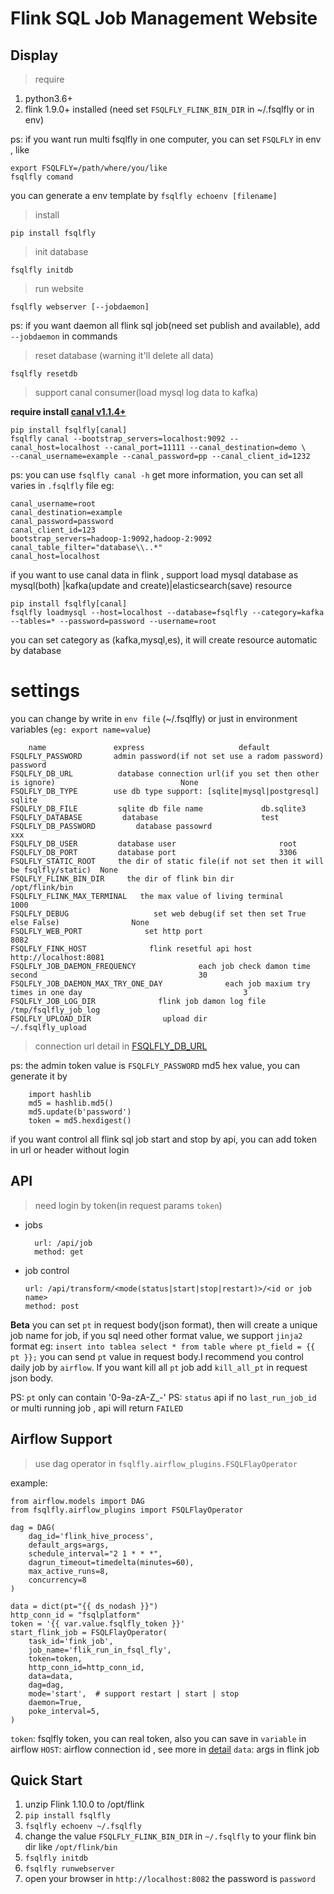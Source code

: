# Flink SQL Job Management Website


## Display




> require

1. python3.6+
2. flink 1.9.0+ installed (need set `FSQLFLY_FLINK_BIN_DIR` in ~/.fsqlfly or in env)

ps: if you want run multi fsqlfly in one computer, you can set `FSQLFLY` in env , like

    export FSQLFLY=/path/where/you/like
    fsqlfly comand
    
you can generate a env template by `fsqlfly echoenv [filename]`


> install

    pip install fsqlfly
    
> init database

    fsqlfly initdb 

> run website
   
    fsqlfly webserver [--jobdaemon]
    
ps: if you want daemon all flink sql job(need set publish and available), add `--jobdaemon` in commands

    
> reset database (warning it'll delete all data)
    
    fsqlfly resetdb
    


> support canal consumer(load mysql log data to kafka)

**require install [canal v1.1.4+](https://github.com/alibaba/canal)** 

    pip install fsqlfly[canal]
    fsqlfly canal --bootstrap_servers=localhost:9092 --canal_host=localhost --canal_port=11111 --canal_destination=demo \
    --canal_username=example --canal_password=pp --canal_client_id=1232
    
ps: you can use   `fsqlfly canal -h` get more information, you can set all varies in `.fsqlfly` file 
eg: 

    canal_username=root
    canal_destination=example
    canal_password=password
    canal_client_id=123
    bootstrap_servers=hadoop-1:9092,hadoop-2:9092
    canal_table_filter="database\\..*"
    canal_host=localhost
    

 
if you want to use canal data in flink , support load mysql database as mysql(both) |kafka(update and create)|elasticsearch(save) resource


    pip install fsqlfly[canal]
    fsqlfly loadmysql --host=localhost --database=fsqlfly --category=kafka --tables=* --password=password --username=root
    
you can set category as (kafka,mysql,es), it will create resource automatic by database  

    


# settings

you can change by write in `env file` (~/.fsqlfly) or just in environment variables (`eg: export name=value`)

    
        name               express                     default
    FSQLFLY_PASSWORD       admin password(if not set use a radom password)               password
    FSQLFLY_DB_URL          database connection url(if you set then other is ignore)                            None
    FSQLFLY_DB_TYPE        use db type support: [sqlite|mysql|postgresql]            sqlite
    FSQLFLY_DB_FILE         sqlite db file name             db.sqlite3
    FSQLFLY_DATABASE         database                       test        
    FSQLFLY_DB_PASSWORD         database passowrd                       xxx        
    FSQLFLY_DB_USER         database user                       root        
    FSQLFLY_DB_PORT         database port                       3306
    FSQLFLY_STATIC_ROOT     the dir of static file(if not set then it will be fsqlfly/static)  None
    FSQLFLY_FLINK_BIN_DIR     the dir of flink bin dir                                     /opt/flink/bin
    FSQLFLY_FLINK_MAX_TERMINAL   the max value of living terminal                             1000
    FSQLFLY_DEBUG                   set web debug(if set then set True else False)                None
    FSQLFLY_WEB_PORT              set http port                                             8082
    FSQLFLY_FINK_HOST              flink resetful api host                                   http://localhost:8081
    FSQLFLY_JOB_DAEMON_FREQUENCY              each job check damon time second                                    30
    FSQLFLY_JOB_DAEMON_MAX_TRY_ONE_DAY              each job maxium try times in one day                                    3
    FSQLFLY_JOB_LOG_DIR              flink job damon log file                                     /tmp/fsqlfly_job_log
    FSQLFLY_UPLOAD_DIR                upload dir                                                    ~/.fsqlfly_upload

    
                                                  

> connection url detail in [FSQLFLY_DB_URL](http://docs.peewee-orm.com/en/latest/peewee/playhouse.html#database-url)

ps: the admin token value is `FSQLFLY_PASSWORD` md5 hex value, you can generate it by 

        import hashlib
        md5 = hashlib.md5()
        md5.update(b'password')
        token = md5.hexdigest()


if you want control all flink sql job start and stop by api, you can add token in url or header without login


## API

> need login by token(in request params `token`)

- jobs

        url: /api/job
        method: get
        

- job control 

      url: /api/transform/<mode(status|start|stop|restart)>/<id or job name>
      method: post


**Beta** you can set `pt` in request body(json format), then will create a unique job 
name for job, if you sql need other format value, we support `jinja2` format 
eg: `insert into tablea select * from table where pt_field = {{ pt }};`
you can send `pt` value in request body.I recommend you control daily job by `airflow`.
If you want kill all `pt` job add `kill_all_pt` in request json body.

PS: `pt` only can contain '0-9a-zA-Z_-' 
PS: `status` api if no `last_run_job_id` or multi running job , api will return `FAILED`  


## Airflow Support

> use dag operator in `fsqlfly.airflow_plugins.FSQLFlayOperator`

example:

    from airflow.models import DAG
    from fsqlfly.airflow_plugins import FSQLFlayOperator

    dag = DAG(
        dag_id='flink_hive_process',
        default_args=args,
        schedule_interval="2 1 * * *",
        dagrun_timeout=timedelta(minutes=60),
        max_active_runs=8,
        concurrency=8
    )
    
    data = dict(pt="{{ ds_nodash }}")
    http_conn_id = "fsqlplatform"
    token = '{{ var.value.fsqlfly_token }}'
    start_flink_job = FSQLFlayOperator(
        task_id='fink_job',
        job_name='flik_run_in_fsql_fly',
        token=token,
        http_conn_id=http_conn_id,
        data=data,
        dag=dag,
        mode='start',  # support restart | start | stop  
        daemon=True,
        poke_interval=5,
    )

    
`token`: fsqlfly token, you can real token, also you can save in `variable` in airflow
`HOST`: airflow connection id , see more in [detail](https://airflow.apache.org/docs/stable/howto/connection/index.html)
`data`: args in flink job





## Quick Start


1. unzip Flink 1.10.0 to /opt/flink
2. `pip install fsqlfly`
3. `fsqlfly echoenv ~/.fsqlfly`
4.  change the value `FSQLFLY_FLINK_BIN_DIR` in `~/.fsqlfly` to your flink bin dir  like `/opt/flink/bin`
5.  `fsqlfly initdb`
6. `fsqlfly runwebserver`
7. open your browser in `http://localhost:8082` the password is `password`
